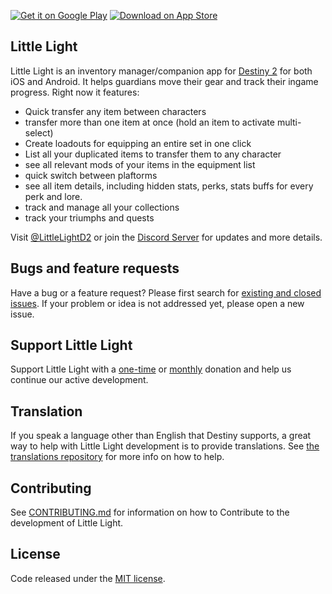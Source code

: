 
[![Get it on Google Play](https://littlelightfordestiny.github.io/app-badges/playstore.png)](https://play.google.com/store/apps/details?id=me.markezine.luzinha)
[![Download on App Store](https://littlelightfordestiny.github.io/app-badges/appstore.png)](https://itunes.apple.com/us/app/little-light-for-destiny-2/id1373037254?mt=8)


## Little Light
Little Light is an inventory manager/companion app for [Destiny 2](http://destinythegame.com/) for both iOS and Android. It helps guardians move their gear and track their ingame progress.
Right now it features:
* Quick transfer any item between characters
* transfer more than one item at once (hold an item to activate multi-select)
* Create loadouts for equipping an entire set in one click
* List all your duplicated items to transfer them to any character
* see all relevant mods of your items in the equipment list
* quick switch between plaftorms
* see all item details, including hidden stats, perks, stats buffs for every perk and lore.
* track and manage all your collections
* track your triumphs and quests

Visit [@LittleLightD2](http://twitter.com/LittleLightD2) or join the [Discord Server](https://discord.gg/ztdFGGz) for updates and more details.

## Bugs and feature requests
Have a bug or a feature request? Please first search for [existing and closed issues](https://github.com/LittleLightForDestiny/LittleLight/issues). If your problem or idea is not addressed yet, please open a new issue.

## Support Little Light
Support Little Light with a [one-time](https://ko-fi.com/littlelight) or [monthly](https://www.patreon.com/littlelightD2) donation and help us continue our active development.

## Translation
If you speak a language other than English that Destiny supports, a great way to help with Little Light development is to provide translations. See [the translations repository](https://github.com/LittleLightForDestiny/LittleLightTranslations) for more info on how to help.

## Contributing

See [CONTRIBUTING.md](https://github.com/LittleLightForDestiny/littlelight/blob/master/docs/CONTRIBUTING.md) for information on how to Contribute to the development of Little Light.

## License
Code released under the [MIT license](http://choosealicense.com/licenses/mit/).
